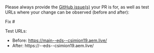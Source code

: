 Please always provide the [GitHub issue(s)](../issues) your PR is for, as well as test URLs where your change can be observed (before and after):

Fix #<gh-issue-id>

Test URLs:
- Before: https://main--eds--csimion19.aem.live/
- After: https://<branch>--eds--csimion19.aem.live/
